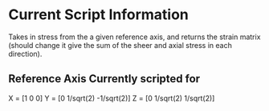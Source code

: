 # Current Script Information

Takes in stress from the a given reference axis, and returns the strain matrix (should change it give the sum of the sheer and axial stress in each direction).

## Reference Axis Currently scripted for

X = [1 0 0]
Y = [0 1/sqrt(2) -1/sqrt(2)]
Z = [0 1/sqrt(2) 1/sqrt(2)]